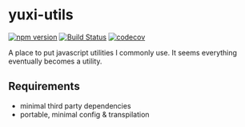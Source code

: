 # yuxi-utils

[![npm version](http://img.shields.io/npm/v/wyx-utils.svg?style=flat)](https://npmjs.org/package/wyx-utils) [![Build Status](https://travis-ci.com/Yxwww/wyx-utils.svg?branch=master)](https://travis-ci.com/Yxwww/wyx-utils) [![codecov](https://codecov.io/gh/Yxwww/wyx-utils/branch/master/graph/badge.svg)](https://codecov.io/gh/Yxwww/wyx-utils)

A place to put javascript utilities I commonly use. It seems everything eventually becomes a utility.

## Requirements

- minimal third party dependencies
- portable, minimal config & transpilation

